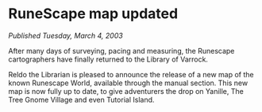 # RuneScape map updated
*Published Tuesday, March 4, 2003*

After many days of surveying, pacing and measuring, the Runescape cartographers have finally returned to the Library of Varrock.

Reldo the Librarian is pleased to announce the release of a new map of the known Runescape World, available through the manual section. This new map is now fully up to date, to give adventurers the drop on Yanille, The Tree Gnome Village and even Tutorial Island.
